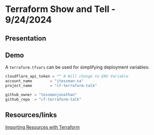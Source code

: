 # Terraform Show and Tell - 9/24/2024

## Presentation



## Demo
A `terraform.tfvars` can be used for simplifying deployment variables:

```terraform
cloudflare_api_token = "" # Will change to ENV Variable
account_name        = "jtessman-sa"
project_name        = "cf-terraform-talk"

github_owner = "tessmanjonathan"
github_repo  = "cf-terraform-talk"
```

## Resources/links

[Importing Resources with Terraform](https://www.youtube.com/watch?v=ab3VNaZgyEg)